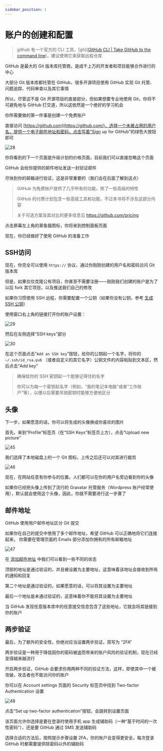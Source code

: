 ```yaml
---
sidebar_position: 1
---
```


# 账户的创建和配置

> github 有一个官方的 CLI 工具，[gh]([GitHub CLI | Take GitHub to the command line](https://cli.github.com/))，建议使用它来获取远程仓库

GitHub 是最大的 Git 版本库托管商，是成千上万的开发者和项目能够合作进行的中心

大部分 Git 版本库都托管在 GitHub，很多开源项目使用 GitHub 实现 Git 托管、问题追踪、代码审查以及其它事情

所以，尽管这不是 Git 开源项目的直接部分，但如果想要专业地使用 Git，你将不可避免地与 GitHub 打交道，所以这依然是一个绝好的学习机会

你所需要做的第一件事是创建一个免费账户

直接访问 [https://github.com](https://github.com/)，选择一个未被占用的用户名，提供一个电子邮件地址和密码，点击写着“Sign up for GitHub”的绿色大按钮即可

![28](../img/28.png)

你将看到的下一个页面是升级计划的价格页面，目前我们可以直接忽略这个页面

GitHub 会给你提供的邮件地址发送一封验证邮件

尽快到你的邮箱进行验证，这是非常重要的（我们会在后面了解到这点）

> GitHub 为免费账户提供了几乎所有的功能，除了一些高级的特性
>
> GitHub 的付费计划包含一些高级工具和功能，不过本书将不涉及这部分内容
>
> 关于可选方案及其对比的更多信息见 https://github.com/pricing

点击屏幕左上角的章鱼猫图标，你将来到控制面板页面

现在，你已经做好了使用 GitHub 的准备工作

## SSH访问

现在，你完全可以使用 `https://` 协议，通过你刚刚创建的用户名和密码访问 Git 版本库

但是，如果仅仅克隆公有项目，你甚至不需要注册——刚刚我们创建的账户是为了以后 fork 其它项目，以及推送我们自己的修改

如果你习惯使用 SSH 远程，你需要配置一个公钥（如果你没有公钥，参考 [生成 SSH 公钥](https://git-scm.com/book/zh/v2/ch00/_generate_ssh_key)） 

使用窗口右上角的链接打开你的账户设置：

![29](../img/29.png)

然后在左侧选择“SSH keys”部分

![30](../img/30.png)

在这个页面点击“`Add an SSH key`”按钮，给你的公钥起一个名字，将你的 `~/.ssh/id_rsa.pub` （或者自定义的其它名字）公钥文件的内容粘贴到文本区，然后点击“Add key”

> 确保给你的 SSH 密钥起一个能够记得住的名字
>
> 你可以为每一个密钥起名字（例如，“我的笔记本电脑”或者“工作账户”等），以便以后需要吊销密钥时能够方便地区分

## 头像

下一步，如果愿意的话，你可以将生成的头像换成你喜欢的图片

首先，来到“Profile”标签页（在“SSH Keys”标签页上方），点击“Upload new picture”

![45](../img/45.png)

我们选择了本地磁盘上的一个 Git 图标，上传之后还可以对其进行裁剪

![46](../img/46.png)

现在，在网站任意有你参与的位置，人们都可以在你的用户名旁边看到你的头像

如果你已经把头像上传到了流行的 Gravatar 托管服务（Wordpress 账户经常使用），默认就会使用这个头像，因此，你就不需要进行这一步骤了

## 邮件地址

GitHub 使用用户邮件地址区分 Git 提交

如果你在自己的提交中使用了多个邮件地址，希望 GitHub 可以正确地将它们连接起来， 你需要在管理页面的 Emails 部分添加你拥有的所有邮箱地址

![47](../img/47.png)

在 [添加邮件地址](https://git-scm.com/book/zh/v2/ch00/_add_email_addresses) 中我们可以看到一些不同的状态

顶部的地址是通过验证的，并且被设置为主要地址，这意味着该地址会接收到所有的通知和回复

第二个地址是通过验证的，如果愿意的话，可以将其设置为主要地址

最后一个地址是未通过验证的，这意味着你不能将其设置为主要地址

当 GitHub 发现任意版本库中的任意提交信息包含了这些地址，它就会将其链接到你的账户

## 两步验证

最后，为了额外的安全性，你绝对应当设置两步验证，简写为 “2FA”

两步验证是一种用于降低因你的密码被盗而带来的账户风险的验证机制，现在已经变得越来越流行

开启两步验证，GitHub 会要求你用两种不同的验证方法，这样，即使其中一个被攻破，攻击者也不能访问你的账户

你可以在 Account settings 页面的 Security 标签页中找到 Two-factor Authentication 设置

![48](../img/48.png)

点击“Set up two-factor authentication”按钮，会跳转到设置页面

该页面允许你选择是要在登录时使用手机 app 生成辅助码（一种“基于时间的一次性密码”），还是要 GitHub 通过 SMS 发送辅助码

选择合适的方法后，按照提示步骤设置 2FA，你的账户会变得更安全，每次登录 GitHub 时都需要提供除密码以外的辅助码
